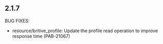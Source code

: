 ## 2.1.7

BUG FIXES:

* resource/britive_profile: Update the profile read operation to improve response time (PAB-21067)